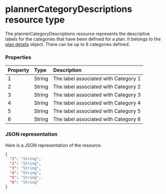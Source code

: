 # plannerCategoryDescriptions resource type

The plannerCategoryDescriptions resource represents the descriptive labels for the categories that have been defined for a plan. It belongs to the [plan details](plannerplandetails.md) object. There can be up to 6 categories defined. 


### Properties
| Property	   | Type	|Description|
|:---------------|:--------|:----------|
|1|String|The label associated with Category 1|
|2|String|The label associated with Category 2|
|3|String|The label associated with Category 3|
|4|String|The label associated with Category 4|
|5|String|The label associated with Category 5|
|6|String|The label associated with Category 6|

### JSON representation

Here is a JSON representation of the resource.

<!-- {
  "blockType": "resource",
  "optionalProperties": [

  ],
  "@odata.type": "microsoft.graph.plannerCategoryDescriptions"
}-->

```json
{
  "1": "String",
  "2": "String",
  "3": "String",
  "4": "String",
  "5": "String",
  "6": "String"
}

```

<!-- uuid: 8fcb5dbc-d5aa-4681-8e31-b001d5168d79
2015-10-25 14:57:30 UTC -->
<!-- {
  "type": "#page.annotation",
  "description": "plannerCategoryDescriptions resource",
  "keywords": "",
  "section": "documentation",
  "tocPath": ""
}-->